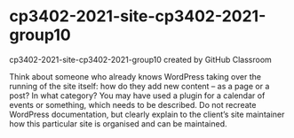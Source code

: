 # cp3402-2021-site-cp3402-2021-group10
cp3402-2021-site-cp3402-2021-group10 created by GitHub Classroom

Think about someone who already knows WordPress taking over the running of the site itself: how do they add new content – as a page or a post? 
In what category? You may have used a plugin for a calendar of events or something, which needs to be described. 
Do not recreate WordPress documentation, but clearly explain to the client’s site maintainer how this particular site is organised and can be maintained.
